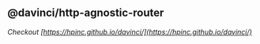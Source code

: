 ## @davinci/http-agnostic-router


*Checkout [https://hpinc.github.io/davinci/](https://hpinc.github.io/davinci/)*
